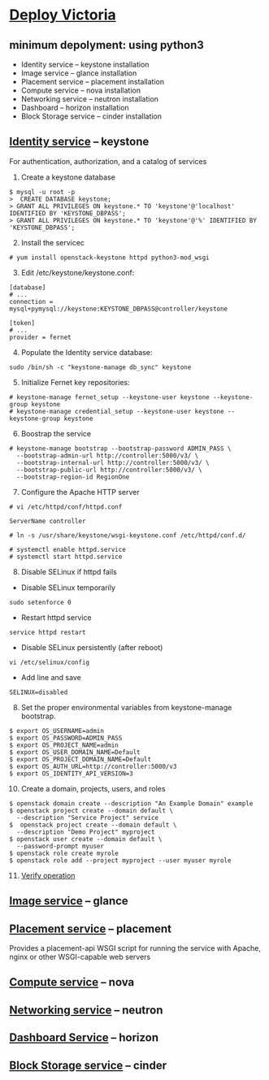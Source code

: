 
# [Deploy Victoria](https://docs.openstack.org/victoria/install/) 

## minimum depolyment: using python3
- Identity service – keystone installation
- Image service – glance installation
- Placement service – placement installation
- Compute service – nova installation
- Networking service – neutron installation
- Dashboard – horizon installation
- Block Storage service – cinder installation 

## [Identity service](https://docs.openstack.org/keystone/victoria/install/index-rdo.html) – keystone 
For authentication, authorization, and a catalog of services
1. Create a keystone database
```
$ mysql -u root -p
>  CREATE DATABASE keystone;
> GRANT ALL PRIVILEGES ON keystone.* TO 'keystone'@'localhost' IDENTIFIED BY 'KEYSTONE_DBPASS';
> GRANT ALL PRIVILEGES ON keystone.* TO 'keystone'@'%' IDENTIFIED BY 'KEYSTONE_DBPASS';
```
2. Install the servicec
```
# yum install openstack-keystone httpd python3-mod_wsgi
```
3. Edit /etc/keystone/keystone.conf:
```
[database]
# ...
connection = mysql+pymysql://keystone:KEYSTONE_DBPASS@controller/keystone

[token]
# ...
provider = fernet
```
4. Populate the Identity service database:
```
sudo /bin/sh -c "keystone-manage db_sync" keystone
```
5. Initialize Fernet key repositories:
```
# keystone-manage fernet_setup --keystone-user keystone --keystone-group keystone
# keystone-manage credential_setup --keystone-user keystone --keystone-group keystone
```
6. Boostrap the service
```
# keystone-manage bootstrap --bootstrap-password ADMIN_PASS \
  --bootstrap-admin-url http://controller:5000/v3/ \
  --bootstrap-internal-url http://controller:5000/v3/ \
  --bootstrap-public-url http://controller:5000/v3/ \
  --bootstrap-region-id RegionOne
```
7. Configure the Apache HTTP server
```
# vi /etc/httpd/conf/httpd.conf 

ServerName controller

# ln -s /usr/share/keystone/wsgi-keystone.conf /etc/httpd/conf.d/

# systemctl enable httpd.service
# systemctl start httpd.service
```
8. Disable SELinux if httpd fails
- Disable SELinux temporarily
```
sudo setenforce 0
```
- Restart httpd service
```
service httpd restart
```
- Disable SELinux persistently (after reboot)
```
vi /etc/selinux/config
```
- Add line and save
```
SELINUX=disabled
```
8. Set the proper environmental variables from keystone-manage bootstrap.
```
$ export OS_USERNAME=admin
$ export OS_PASSWORD=ADMIN_PASS
$ export OS_PROJECT_NAME=admin
$ export OS_USER_DOMAIN_NAME=Default
$ export OS_PROJECT_DOMAIN_NAME=Default
$ export OS_AUTH_URL=http://controller:5000/v3
$ export OS_IDENTITY_API_VERSION=3
```
10. Create a domain, projects, users, and roles
```
$ openstack domain create --description "An Example Domain" example
$ openstack project create --domain default \
  --description "Service Project" service
$  openstack project create --domain default \
  --description "Demo Project" myproject
$ openstack user create --domain default \
  --password-prompt myuser
$ openstack role create myrole
$ openstack role add --project myproject --user myuser myrole
```
11. [Verify operation](https://docs.openstack.org/keystone/victoria/install/keystone-verify-rdo.html)

## [Image service](https://docs.openstack.org/glance/victoria/install/install-rdo.html) – glance 

## [Placement service](https://docs.openstack.org/placement/victoria/install/) – placement 
Provides a placement-api WSGI script for running the service with Apache, nginx or other WSGI-capable web servers

## [Compute service](https://docs.openstack.org/nova/victoria/install/) – nova 

## [Networking service](https://docs.openstack.org/neutron/victoria/install/) – neutron 

## [Dashboard Service](https://docs.openstack.org/horizon/victoria/install/) – horizon 

## [Block Storage service](https://docs.openstack.org/cinder/victoria/install/) – cinder 


